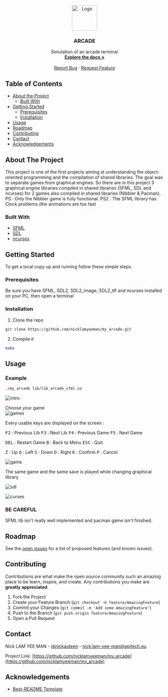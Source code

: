 <!-- PROJECT LOGO -->
<br />
<p align="center">
  <a href="https://github.com/nicklamyeeman/my_arcade">
    <img src="assets/logo.png" alt="Logo" width="80" height="80">
  </a>

  <h3 align="center">ARCADE</h3>

  <p align="center">
    Simulation of an arcade terminal 
    <br />
    <a href="https://github.com/nicklamyeeman/my_arcade"><strong>Explore the docs »</strong></a>
    <br />
    <br />
    <a href="https://github.com/nicklamyeeman/my_arcade/issues">Report Bug</a>
    ·
    <a href="https://github.com/nicklamyeeman/my_arcade/issues">Request Feature</a>
  </p>
</p>



<!-- TABLE OF CONTENTS -->
## Table of Contents

* [About the Project](#about-the-project)
  * [Built With](#built-with)
* [Getting Started](#getting-started)
  * [Prerequisites](#prerequisites)
  * [Installation](#installation)
* [Usage](#usage)
* [Roadmap](#roadmap)
* [Contributing](#contributing)
* [Contact](#contact)
* [Acknowledgements](#acknowledgements)



<!-- ABOUT THE PROJECT -->
## About The Project

This project is one of the first projects aiming at understanding the object-oriented programming and the compilation of shared libraries.
The goal was to separate games from graphical engines. So there are in this project 3 graphical engine libraries compiled in shared libraries (SFML, SDL and ncurses) for 2 games also compiled in shared libraries (Nibbler & Pacman).
PS : Only the Nibbler game is fully functional.
PS2 : The SFML library has Clock problems (the animations are too fast


### Built With

* [SFML](https://www.sfml-dev.org/download/sfml/2.5.1/)
* [SDL](https://www.libsdl.org/download-2.0.php)
* [ncurses](https://invisible-island.net/ncurses/announce.html)



<!-- GETTING STARTED -->
## Getting Started

To get a local copy up and running follow these simple steps.

### Prerequisites

Be sure you have SFML, SDL2, SDL2_image, SDL2_ttf and ncurses installed on your PC, then open a terminal

### Installation

1. Clone the repo
```sh
git clone https://github.com/nicklamyeeman/my_arcade.git
```
2. Compile it
```sh
make
```



<!-- USAGE -->
## Usage

### Example

```sh
./my_arcade lib/lib_arcade_sfml.so
```
<img src="assets/namesfml.png" alt="intro">

Choose your game
<br/>
<img src="assets/gamesfml.png" alt="games">


Every usable keys are displayed on the screen : 

<kbd>F2</kbd> : Previous Lib
<kbd>F3</kbd> : Next Lib
<kbd>F4</kbd> : Previous Game
<kbd>F5</kbd> : Next Game

<kbd>DEL</kbd> : Restart Game
<kbd>B</kbd> : Back to Menu
<kbd>ESC</kbd> : Quit


<kbd>Z</kbd> : Up
<kbd>Q</kbd> : Left
<kbd>S</kbd> : Down
<kbd>D</kbd> : Right
<kbd>K</kbd> : Confirm
<kbd>P</kbd> : Cancel

<img src="assets/gamecurses.png" alt="game">

The same game and the same save is played while changing graphical library

![sdl](https://github.com/nicklamyeeman/my_arcade/blob/main/assets/sdlplay.gif)

![curses](https://github.com/nicklamyeeman/my_arcade/blob/main/assets/cursesplay.gif)

### BE CAREFUL
SFML lib isn't really well implemented and pacman game isn't finished. 



<!-- ROADMAP -->
## Roadmap

See the [open issues](https://github.com/nicklamyeeman/my_arcade/issues) for a list of proposed features (and known issues).



<!-- CONTRIBUTING -->
## Contributing

Contributions are what make the open source community such an amazing place to be learn, inspire, and create. Any contributions you make are **greatly appreciated**.

1. Fork the Project
2. Create your Feature Branch (`git checkout -b feature/AmazingFeature`)
3. Commit your Changes (`git commit -m 'Add some AmazingFeature'`)
4. Push to the Branch (`git push origin feature/AmazingFeature`)
5. Open a Pull Request


<!-- CONTACT -->
## Contact

Nick LAM YEE MAN - [@nickauteen](https://twitter.com/nickauteen) - nick.lam-yee-man@epitech.eu

Project Link: [https://github.com/nicklamyeeman/my_arcade](https://github.com/nicklamyeeman/my_arcade)



<!-- ACKNOWLEDGEMENTS -->
## Acknowledgements

* [Best-README Template](https://github.com/othneildrew/Best-README-Template)





<!-- MARKDOWN LINKS & IMAGES -->
<!-- https://www.markdownguide.org/basic-syntax/#reference-style-links -->
[contributors-shield]: https://img.shields.io/github/contributors/nicklamyeeman/repo.svg?style=flat-square
[contributors-url]: https://github.com/nicklamyeeman/repo/graphs/contributors
[forks-shield]: https://img.shields.io/github/forks/nicklamyeeman/repo.svg?style=flat-square
[forks-url]: https://github.com/nicklamyeeman/repo/network/members
[stars-shield]: https://img.shields.io/github/stars/nicklamyeeman/repo.svg?style=flat-square
[stars-url]: https://github.com/nicklamyeeman/repo/stargazers
[issues-shield]: https://img.shields.io/github/issues/nicklamyeeman/repo.svg?style=flat-square
[issues-url]: https://github.com/nicklamyeeman/repo/issues
[license-shield]: https://img.shields.io/github/license/nicklamyeeman/repo.svg?style=flat-square
[license-url]: https://github.com/nicklamyeeman/repo/blob/master/LICENSE.txt
[linkedin-shield]: https://img.shields.io/badge/-LinkedIn-black.svg?style=flat-square&logo=linkedin&colorB=555
[linkedin-url]: https://linkedin.com/in/nicklamyeeman
[product-screenshot]: images/screenshot.png